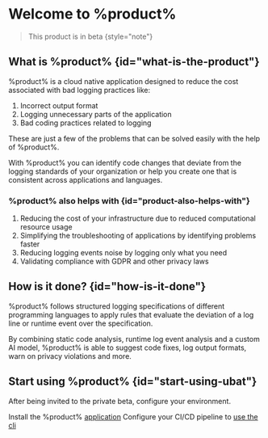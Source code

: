 # Welcome to %product% 


> This product is in beta
> {style="note"}


## What is %product% {id="what-is-the-product"}

%product% is a cloud native application designed to reduce the cost associated with bad logging
practices like:


1. Incorrect output format
2. Logging unnecessary parts of the application
3. Bad coding practices related to logging


These are just a few of the problems that can be solved easily with the help of %product%.

With %product% you can identify code changes that deviate from the logging standards of your
 organization or help you create one that is consistent across applications and languages.

### %product% also helps with {id="product-also-helps-with"}

1. Reducing the cost of your infrastructure due to reduced computational resource usage
2. Simplifying the troubleshooting of applications by identifying problems faster
3. Reducing logging events noise by logging only what you need
4. Validating compliance with GDPR and other privacy laws

## How is it done? {id="how-is-it-done"}

%product% follows structured logging specifications of different programming languages to
apply rules that evaluate the deviation of a log line or runtime event over the specification.

By combining static code analysis, runtime log event analysis and a custom AI model, %product%
is able to suggest code fixes, log output formats, warn on privacy violations and more.


## Start using %product% {id="start-using-ubat"}

<procedure title="" id="star-using-ubat-procedure">
   <p>After being invited to the private beta, configure your environment.</p>
   <step>Install the %product% <a href="install-on-prem.md">application</a></step>
   <step>Configure your CI/CD pipeline to <a href="run-the-cli.md">use the cli</a></step>
</procedure>